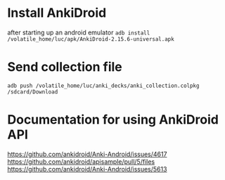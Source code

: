 # Install AnkiDroid
after starting up an android emulator
`adb install /volatile_home/luc/apk/AnkiDroid-2.15.6-universal.apk`

# Send collection file
`adb push /volatile_home/luc/anki_decks/anki_collection.colpkg /sdcard/Download`

# Documentation for using AnkiDroid API
https://github.com/ankidroid/Anki-Android/issues/4617
https://github.com/ankidroid/apisample/pull/5/files
https://github.com/ankidroid/Anki-Android/issues/5613